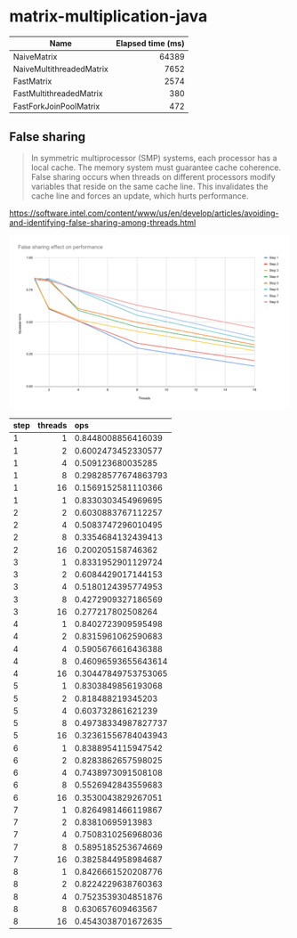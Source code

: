 # matrix-multiplication-java

|Name                    |Elapsed time (ms)|
|------------------------|----------------:|
|NaiveMatrix             |           64389 |
|NaiveMultithreadedMatrix|            7652 |
|FastMatrix              |            2574 |
|FastMultithreadedMatrix |             380 |
|FastForkJoinPoolMatrix  |             472 |


## False sharing

> In symmetric multiprocessor (SMP) systems, each processor has a local cache. The memory system must guarantee cache coherence. False sharing occurs when threads on different processors modify variables that reside on the same cache line. This invalidates the cache line and forces an update, which hurts performance.

https://software.intel.com/content/www/us/en/develop/articles/avoiding-and-identifying-false-sharing-among-threads.html

<img src="assets/False%20sharing%20effect%20on%20performance.svg"/>

|step|threads |ops                |
|----|-------:|:------------------|
|1   |1       |0.8448008856416039 |
|1   |2       |0.6002473452330577 |
|1   |4       |0.509123680035285  |
|1   |8       |0.29828577674863793|
|1   |16      |0.1569152581110366 |
|1   |1       |0.8330303454969695 |
|2   |2       |0.6030883767112257 |
|2   |4       |0.5083747296010495 |
|2   |8       |0.3354684132439413 |
|2   |16      |0.200205158746362  |
|3   |1       |0.8331952901129724 |
|3   |2       |0.6084429017144153 |
|3   |4       |0.5180124395774953 |
|3   |8       |0.4272909327186569 |
|3   |16      |0.277217802508264  |
|4   |1       |0.8402723909595498 |
|4   |2       |0.8315961062590683 |
|4   |4       |0.5905676616436388 |
|4   |8       |0.46096593655643614|
|4   |16      |0.30447849753753065|
|5   |1       |0.8303849856193068 |
|5   |2       |0.818488219345203  |
|5   |4       |0.603732861621239  |
|5   |8       |0.49738334987827737|
|5   |16      |0.32361556784043943|
|6   |1       |0.8388954115947542 |
|6   |2       |0.8283862657598025 |
|6   |4       |0.7438973091508108 |
|6   |8       |0.5526942843559683 |
|6   |16      |0.3530043829267051 |
|7   |1       |0.8264981466119867 |
|7   |2       |0.83810695913983   |
|7   |4       |0.7508310256968036 |
|7   |8       |0.5895185253674669 |
|7   |16      |0.3825844958984687 |
|8   |1       |0.8426661520208776 |
|8   |2       |0.8224229638760363 |
|8   |4       |0.7523539304851876 |
|8   |8       |0.630657609463567  |
|8   |16      |0.4543038701672635 |